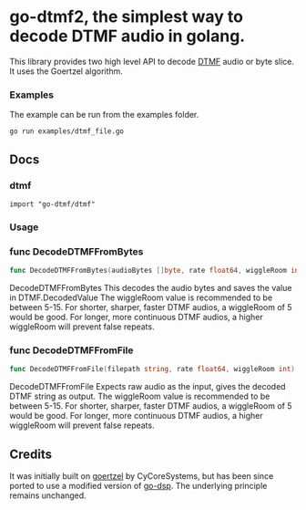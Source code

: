 # go-dtmf2, the simplest way to decode DTMF audio in golang. 


This library provides two high level API to decode [DTMF](https://en.wikipedia.org/wiki/Dual-tone_multi-frequency_signaling) audio or byte slice. 
It uses the Goertzel algorithm. 

### Examples
The example can be run from the examples folder.

``go run examples/dtmf_file.go``

## Docs

### dtmf
    import "go-dtmf/dtmf"


### Usage

### func  DecodeDTMFFromBytes

```go
func DecodeDTMFFromBytes(audioBytes []byte, rate float64, wiggleRoom int) (string, error)
```
DecodeDTMFFromBytes This decodes the audio bytes and saves the value in
DTMF.DecodedValue The wiggleRoom value is recommended to be between 5-15. For
shorter, sharper, faster DTMF audios, a wiggleRoom of 5 would be good. For
longer, more continuous DTMF audios, a higher wiggleRoom will prevent false
repeats.

### func  DecodeDTMFFromFile

```go
func DecodeDTMFFromFile(filepath string, rate float64, wiggleRoom int) (string, error)
```
DecodeDTMFFromFile Expects raw audio as the input, gives the decoded DTMF string
as output. The wiggleRoom value is recommended to be between 5-15. For shorter,
sharper, faster DTMF audios, a wiggleRoom of 5 would be good. For longer, more
continuous DTMF audios, a higher wiggleRoom will prevent false repeats.




## Credits
It was initially built on [goertzel](https://github.com/CyCoreSystems/goertzel) by CyCoreSystems, but has been since ported to use a modified version of [go-dsp](https://github.com/samuel/go-dsp).
The underlying principle remains unchanged.
